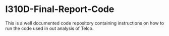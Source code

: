 # I310D-Final-Report-Code
This is a well documented code repository containing instructions on how to run the code used in out analysis of Telco.
